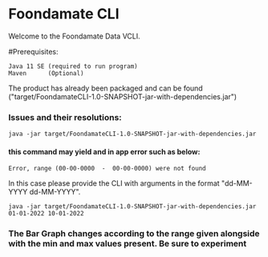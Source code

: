 # Foondamate CLI


Welcome to the Foondamate Data VCLI.

#Prerequisites:
    
    Java 11 SE (required to run program)
    Maven      (Optional)

The product has already been packaged and can be found ("target/FoondamateCLI-1.0-SNAPSHOT-jar-with-dependencies.jar")

### Issues and their resolutions:
    java -jar target/FoondamateCLI-1.0-SNAPSHOT-jar-with-dependencies.jar

#### this command may yield and in app error such as below:
    Error, range (00-00-0000  -  00-00-0000) were not found
In this case please provide the CLI with arguments in the format "dd-MM-YYYY dd-MM-YYYY".

    java -jar target/FoondamateCLI-1.0-SNAPSHOT-jar-with-dependencies.jar 01-01-2022 10-01-2022


### The Bar Graph changes according to the range given alongside with the min and max values present. Be sure to experiment